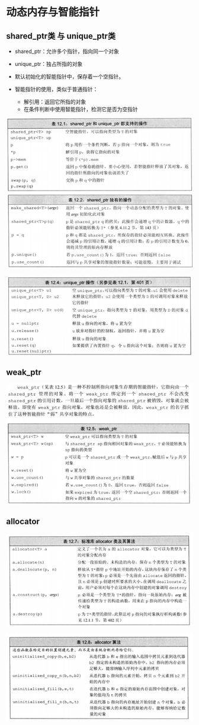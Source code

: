 # 动态内存与智能指针

## shared_ptr类 与 unique_ptr类

- shared_ptr：允许多个指针，指向同一个对象
- unique_ptr：独占所指的对象



- 默认初始化的智能指针中，保存着一个空指针。
- 智能指针的使用，类似于普通指针：
  - 解引用：返回它所指的对象
  - 在条件判断中使用智能指针，检测它是否为空指针



![image-20220717181111893](%E5%8A%A8%E6%80%81%E5%86%85%E5%AD%98.assets/image-20220717181111893.png)

![image-20220717182253776](%E5%8A%A8%E6%80%81%E5%86%85%E5%AD%98.assets/image-20220717182253776.png)



## weak_ptr

![image-20220717182709593](%E5%8A%A8%E6%80%81%E5%86%85%E5%AD%98.assets/image-20220717182709593.png)



## allocator

![image-20220717182914808](%E5%8A%A8%E6%80%81%E5%86%85%E5%AD%98.assets/image-20220717182914808.png)

![image-20220717182920543](%E5%8A%A8%E6%80%81%E5%86%85%E5%AD%98.assets/image-20220717182920543.png)